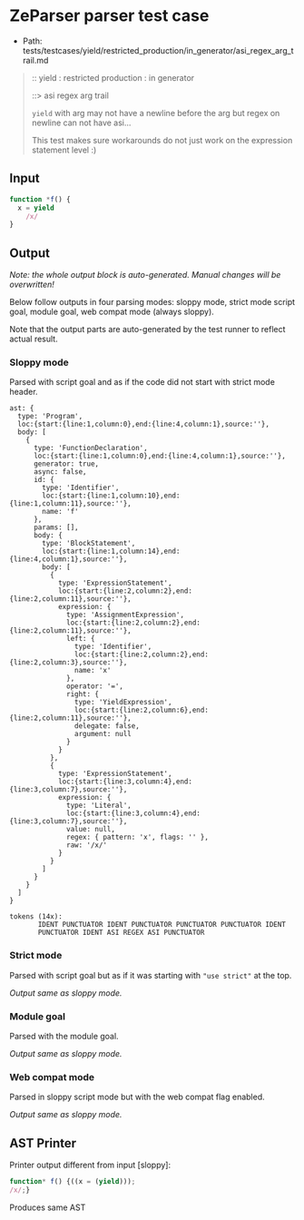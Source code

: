 # ZeParser parser test case

- Path: tests/testcases/yield/restricted_production/in_generator/asi_regex_arg_trail.md

> :: yield : restricted production : in generator
>
> ::> asi regex arg trail
>
> `yield` with arg may not have a newline before the arg but regex on newline can not have asi...
>
> This test makes sure workarounds do not just work on the expression statement level :)

## Input

`````js
function *f() {
  x = yield
    /x/
}
`````

## Output

_Note: the whole output block is auto-generated. Manual changes will be overwritten!_

Below follow outputs in four parsing modes: sloppy mode, strict mode script goal, module goal, web compat mode (always sloppy).

Note that the output parts are auto-generated by the test runner to reflect actual result.

### Sloppy mode

Parsed with script goal and as if the code did not start with strict mode header.

`````
ast: {
  type: 'Program',
  loc:{start:{line:1,column:0},end:{line:4,column:1},source:''},
  body: [
    {
      type: 'FunctionDeclaration',
      loc:{start:{line:1,column:0},end:{line:4,column:1},source:''},
      generator: true,
      async: false,
      id: {
        type: 'Identifier',
        loc:{start:{line:1,column:10},end:{line:1,column:11},source:''},
        name: 'f'
      },
      params: [],
      body: {
        type: 'BlockStatement',
        loc:{start:{line:1,column:14},end:{line:4,column:1},source:''},
        body: [
          {
            type: 'ExpressionStatement',
            loc:{start:{line:2,column:2},end:{line:2,column:11},source:''},
            expression: {
              type: 'AssignmentExpression',
              loc:{start:{line:2,column:2},end:{line:2,column:11},source:''},
              left: {
                type: 'Identifier',
                loc:{start:{line:2,column:2},end:{line:2,column:3},source:''},
                name: 'x'
              },
              operator: '=',
              right: {
                type: 'YieldExpression',
                loc:{start:{line:2,column:6},end:{line:2,column:11},source:''},
                delegate: false,
                argument: null
              }
            }
          },
          {
            type: 'ExpressionStatement',
            loc:{start:{line:3,column:4},end:{line:3,column:7},source:''},
            expression: {
              type: 'Literal',
              loc:{start:{line:3,column:4},end:{line:3,column:7},source:''},
              value: null,
              regex: { pattern: 'x', flags: '' },
              raw: '/x/'
            }
          }
        ]
      }
    }
  ]
}

tokens (14x):
       IDENT PUNCTUATOR IDENT PUNCTUATOR PUNCTUATOR PUNCTUATOR IDENT
       PUNCTUATOR IDENT ASI REGEX ASI PUNCTUATOR
`````

### Strict mode

Parsed with script goal but as if it was starting with `"use strict"` at the top.

_Output same as sloppy mode._

### Module goal

Parsed with the module goal.

_Output same as sloppy mode._

### Web compat mode

Parsed in sloppy script mode but with the web compat flag enabled.

_Output same as sloppy mode._

## AST Printer

Printer output different from input [sloppy]:

````js
function* f() {((x = (yield)));
/x/;}
````

Produces same AST
